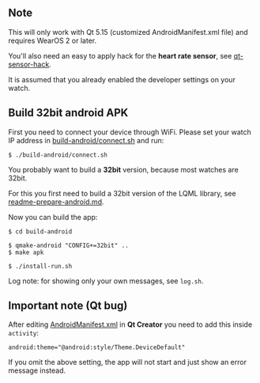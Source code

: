 
Note
----

This will only work with Qt 5.15 (customized AndroidManifest.xml file) and
requires WearOS 2 or later.

You'll also need an easy to apply hack for the **heart rate sensor**, see
[qt-sensor-hack](qt-sensor-hack/).

It is assumed that you already enabled the developer settings on your watch.



Build 32bit android APK
-----------------------

First you need to connect your device through WiFi. Please set your watch IP
address in [build-android/connect.sh](build-android/connect.sh) and run:
```
$ ./build-android/connect.sh
```

You probably want to build a **32bit** version, because most watches are 32bit.

For this you first need to build a 32bit version of the LQML library, see
[readme-prepare-android.md](../../readme-prepare-android.md).

Now you can build the app:
```
$ cd build-android

$ qmake-android "CONFIG+=32bit" ..
$ make apk

$ ./install-run.sh
```
Log note: for showing only your own messages, see `log.sh`.



Important note (Qt bug)
-----------------------

After editing [AndroidManifest.xml](platforms/android/AndroidManifest.xml)
in **Qt Creator** you need to add this inside `activity`:
```
android:theme="@android:style/Theme.DeviceDefault"
```
If you omit the above setting, the app will not start and just show an error
message instead.

